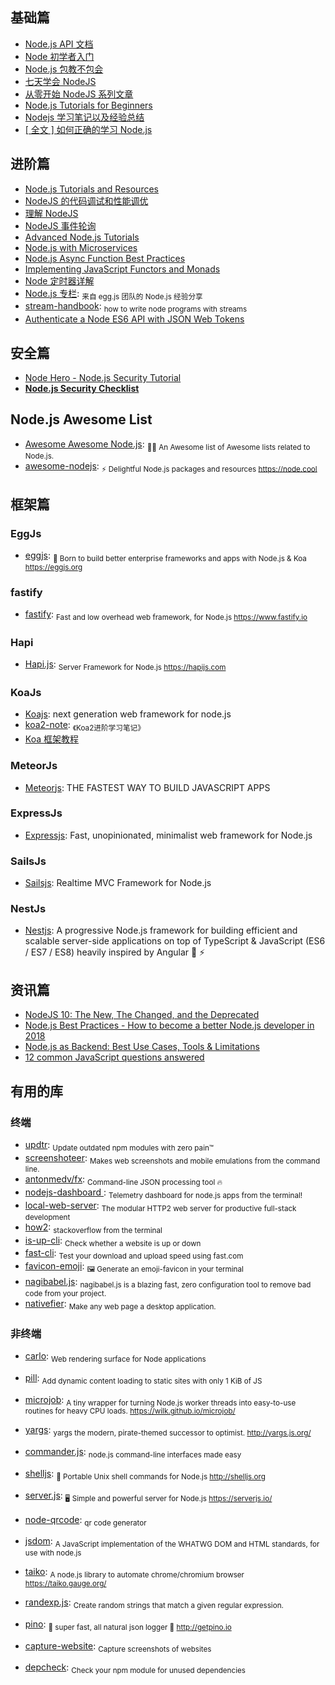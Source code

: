 ## 基础篇

* [Node.js API 文档](http://nodejs.cn/api/)
* [Node 初学者入门](http://www.nodebeginner.org/index-zh-cn.html)
* [Node.js 包教不包会](https://github.com/alsotang/node-lessons)
* [七天学会 NodeJS](https://github.com/nqdeng/7-days-nodejs)
* [从零开始 NodeJS 系列文章](http://blog.fens.me/series-nodejs)
* [Node.js Tutorials for Beginners](https://blog.risingstack.com/tag/node-js-tutorials-for-beginners/)
* [Nodejs 学习笔记以及经验总结](https://github.com/chyingp/nodejs-learning-guide)
* [[ 全文 ] 如何正确的学习 Node.js](https://github.com/i5ting/How-to-learn-node-correctly)

## 进阶篇

* [Node.js Tutorials and Resources](https://blog.risingstack.com/)
* [NodeJS 的代码调试和性能调优](http://www.barretlee.com/blog/2015/10/07/debug-nodejs-in-command-line)
* [理解 NodeJS](http://debuggable.com/posts/understanding-node-js:4bd98440-45e4-4a9a-8ef7-0f7ecbdd56cb)
* [NodeJS 事件轮询](http://blog.mixu.net/2011/02/01/understanding-the-node-js-event-loop)
* [Advanced Node.js Tutorials](https://blog.risingstack.com/tag/advanced-node-js-tutorials/)
* [Node.js with Microservices](https://blog.risingstack.com/tag/node-js-with-microservices/)
* [Node.js Async Function Best Practices](https://nemethgergely.com/async-function-best-practices/)
* [Implementing JavaScript Functors and Monads](https://medium.com/front-end-hacking/implementing-javascript-functors-and-monads-a87b6a4b4d9a)
* [Node 定时器详解](http://www.ruanyifeng.com/blog/2018/02/node-event-loop.html)
* [Node.js 专栏](https://yuque.com/egg/nodejs): <sub>来自 egg.js 团队的 Node.js 经验分享</sub>
* [stream-handbook](https://github.com/substack/stream-handbook): <sub>how to write node programs with streams</sub>
* [Authenticate a Node ES6 API with JSON Web Tokens](https://scotch.io/tutorials/authenticate-a-node-es6-api-with-json-web-tokens)

## 安全篇

* [Node Hero - Node.js Security Tutorial](https://blog.risingstack.com/node-hero-node-js-security-tutorial/)
* **[Node.js Security Checklist](https://blog.risingstack.com/node-js-security-checklist/)**

## Node.js Awesome List

* [Awesome Awesome Node.js](https://github.com/bnb/awesome-awesome-nodejs): <sub>🐢🚀 An Awesome list of Awesome lists related to Node.js.</sub>
* [awesome-nodejs](https://github.com/sindresorhus/awesome-nodejs): <sub>⚡️ Delightful Node.js packages and resources https://node.cool</sub>

## 框架篇

### EggJs

* [eggjs](https://github.com/eggjs/egg): <sub>🥚 Born to build better enterprise frameworks and apps with Node.js & Koa https://eggjs.org</sub>

### fastify

* [fastify](https://github.com/fastify/fastify): <sub>Fast and low overhead web framework, for Node.js https://www.fastify.io</sub>

### Hapi

* [Hapi.js](https://github.com/hapijs/hapi): <sub>Server Framework for Node.js https://hapijs.com</sub>

### KoaJs

* [Koajs](http://koajs.com/): next generation web framework for node.js
* [koa2-note](https://github.com/chenshenhai/koa2-note): <sub>《Koa2进阶学习笔记》</sub>
* [Koa 框架教程](http://www.ruanyifeng.com/blog/2017/08/koa.html)

### MeteorJs

* [Meteorjs](https://www.meteor.com/): THE FASTEST WAY TO BUILD JAVASCRIPT APPS

### ExpressJs

* [Expressjs](https://expressjs.com/): Fast, unopinionated, minimalist web framework for Node.js

### SailsJs

* [Sailsjs](https://sailsjs.com): Realtime MVC Framework for Node.js

### NestJs

* [Nestjs](https://nestjs.com/): A progressive Node.js framework for building efficient and scalable server-side applications on top of TypeScript & JavaScript (ES6 / ES7 / ES8) heavily inspired by Angular 🚀 ⚡️

## 资讯篇

* [NodeJS 10: The New, The Changed, and the Deprecated](https://auth0.com/blog/nodejs-10-new-changes-deprecations/)
* [Node.js Best Practices - How to become a better Node.js developer in 2018](https://nemethgergely.com/nodejs-best-practices-how-to-become-a-better-developer-in-2018/)
* [Node.js as Backend: Best Use Cases, Tools & Limitations](https://medium.com/dailyjs/node-js-as-backend-best-use-cases-tools-limitations-9c65165a5bac)
* [12 common JavaScript questions answered](http://www.creativebloq.com/features/12-common-javascript-questions-answered)

## 有用的库

### 终端

* [updtr](https://github.com/peerigon/updtr): <sub>Update outdated npm modules with zero pain™</sub>
* [screenshoteer](https://github.com/vladocar/screenshoteer): <sub>Makes web screenshots and mobile emulations from the command line.</sub>
* [antonmedv/fx](https://github.com/antonmedv/fx): <sub>Command-line JSON processing tool 🔥</sub>
* [nodejs-dashboard ](https://github.com/FormidableLabs/nodejs-dashboard): <sub>Telemetry dashboard for node.js apps from the terminal!</sub>
* [local-web-server](https://github.com/lwsjs/local-web-server): <sub>The modular HTTP2 web server for productive full-stack development</sub>
* [how2](https://github.com/santinic/how2): <sub>stackoverflow from the terminal</sub>
* [is-up-cli](https://github.com/sindresorhus/is-up-cli): <sub>Check whether a website is up or down</sub>
* [fast-cli](https://github.com/sindresorhus/fast-cli): <sub>Test your download and upload speed using fast.com</sub>
* [favicon-emoji](https://github.com/albinekb/favicon-emoji): <sub>🖼 Generate an emoji-favicon in your terminal</sub>
* [nagibabel.js](https://github.com/fual/nagibabel.js): <sub>nagibabel.js is a blazing fast, zero configuration tool to remove bad code from your project.</sub>
* [nativefier](https://github.com/jiahaog/nativefier): <sub>Make any web page a desktop application.</sub>

### 非终端

* [carlo](https://github.com/GoogleChromeLabs/carlo): <sub>Web rendering surface for Node applications</sub>
* [pill](https://github.com/rumkin/pill): <sub>Add dynamic content loading to static sites with only 1 KiB of JS</sub>
* [microjob](https://github.com/wilk/microjob): <sub>A tiny wrapper for turning Node.js worker threads into easy-to-use routines for heavy CPU loads. https://wilk.github.io/microjob/</sub>
* [yargs](https://github.com/yargs/yargs): <sub>yargs the modern, pirate-themed successor to optimist. http://yargs.js.org/</sub>
* [commander.js](https://github.com/tj/commander.js/): <sub>node.js command-line interfaces made easy</sub>
* [shelljs](https://github.com/shelljs/shelljs): <sub>🐚 Portable Unix shell commands for Node.js http://shelljs.org</sub>
* [server.js](https://github.com/franciscop/server): <sub>🖥 Simple and powerful server for Node.js https://serverjs.io/</sub>
* [node-qrcode](https://github.com/soldair/node-qrcode): <sub>qr code generator</sub>
* [jsdom](https://github.com/jsdom/jsdom): <sub>A JavaScript implementation of the WHATWG DOM and HTML standards, for use with node.js</sub>
* [taiko](https://github.com/getgauge/taiko): <sub>A node.js library to automate chrome/chromium browser https://taiko.gauge.org/</sub>
* [randexp.js](https://github.com/fent/randexp.js): <sub>Create random strings that match a given regular expression. </sub>
* [pino](https://github.com/pinojs/pino): <sub>🌲 super fast, all natural json logger 🌲 http://getpino.io</sub>

* [capture-website](https://github.com/sindresorhus/capture-website): <sub>Capture screenshots of websites</sub>

* [depcheck](https://github.com/depcheck/depcheck): <sub>Check your npm module for unused dependencies</sub>
